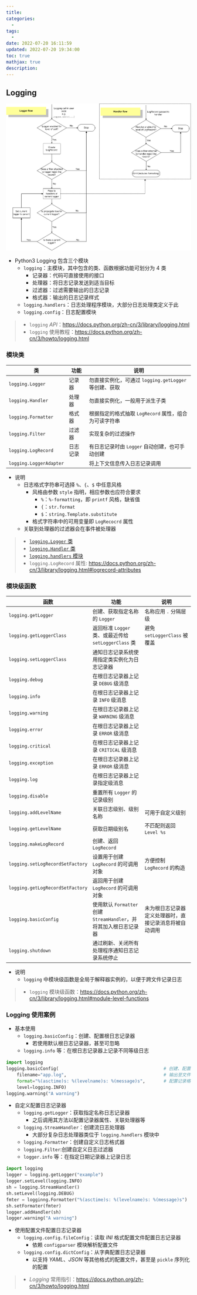 ```yaml
---
title: 
categories:
  - 
tags:
  - 
date: 2022-07-20 16:11:59
updated: 2022-07-20 19:34:00
toc: true
mathjax: true
description: 
---
```


##	Logging

![logging_flow](imgs/logging_flow.png)

-	Python3 Logging 包含三个模块
	-	`logging`：主模块，其中包含的类、函数根据功能可划分为 4 类
		-	记录器：代码可直接使用的接口
		-	处理器：将日志记录发送到适当目标
		-	过滤器：过滤需要输出的日志记录
		-	格式器：输出的日志记录样式
	-	`logging.handlers`：日志处理程序模块，大部分日志处理类定义于此
	-	`logging.config`：日志配置模块

> - `logging` *API*：<https://docs.python.org/zh-cn/3/library/logging.html>
> - `logging` 使用教程：<https://docs.python.org/zh-cn/3/howto/logging.html>

###	模块类

|类|功能|说明|
|-----|-----|-----|
|`logging.Logger`|记录器|勿直接实例化，可通过 `logging.getLogger` 等创建、获取|
|`logging.Handler`|处理器|勿直接实例化，一般用于派生子类|
|`logging.Formatter`|格式器|根据指定的格式抽取 `LogRecord` 属性，组合为可读字符串|
|`logging.Filter`|过滤器|实现复杂的过滤操作|
|`logging.LogRecord`|日志记录|有日志记录时由 `Logger` 自动创建，也可手动创建|
|`logging.LoggerAdapter`||将上下文信息传入日志记录调用|

-	说明
	-	日志格式字符串可选择 `%`、`{`、`$` 中任意风格
		-	风格由参数 `style` 指明，相应参数也应符合要求
			-	`%`：`%-formatting`，即 `printf` 风格，缺省值
			-	`{`：`str.format`
			-	`$`：`string.Template.substitute`
		-	格式字符串中的可用变量即 `LogRecocrd` 属性
	-	关联到处理器的过滤器会在事件被处理器

> - [`logging.Logger` 类](https://docs.python.org/zh-cn/3/library/logging.html#logging.Logger)
> - [`logging.Handler` 类](https://docs.python.org/zh-cn/3/library/logging.html#handler-objects)
> - [`logging.handlers` 模块](https://docs.python.org/zh-cn/3/library/logging.handlers.html)
> - `logging.LogRecord` 属性: <https://docs.python.org/zh-cn/3/library/logging.html#logrecord-attributes>

###	模块级函数

|函数|功能|说明|
|-----|-----|-----|
|`logging.getLogger`|创建、获取指定名称的 `Logger`|名称应用 `.` 分隔层级|
|`logging.getLoggerClass`|返回标准 `Logger` 类、或最近传给 `setLoggerClass` 类|避免 `setLoggerClass` 被覆盖|
|`logging.setLoggerClass`|通知日志记录系统使用指定类实例化为日志记录器| |
|`logging.debug`|在根日志记录器上记录 `DEBUG` 级消息| |
|`logging.info`|在根日志记录器上记录 `INFO` 级消息| |
|`logging.warning`|在根日志记录器上记录 `WARNING` 级消息| |
|`logging.error`|在根日志记录器上记录 `ERROR` 级消息| |
|`logging.critical`|在根日志记录器上记录 `CRITICAL` 级消息| |
|`logging.exception`|在根日志记录器上记录 `ERROR` 级消息| |
|`logging.log`|在根日志记录器上记录指定级消息| |
|`logging.disable`|重置所有 `Logger` 的记录级别| |
|`logging.addLevelName`|关联日志级别、级别名称|可用于自定义级别|
|`logging.getLevelName`|获取日期级别名|不匹配则返回 `Level %s`|
|`logging.makeLogRecord`|创建、返回 `LogRecord`| |
|`logging.setLogRecordSetFactory`|设置用于创建 `LogRecord` 的可调用对象|方便控制 `LogRecord` 的构造|
|`logging.getLogRecordSetFactory`|返回用于创建 `LogRecord` 的可调用对象| |
|`logging.basicConfig`|使用默认 `Formatter` 创建 `StreamHandler`，并将其加入根日志记录器|未为根日志记录器定义处理器时，直接记录消息将被自动调用|
|`logging.shutdown`|通过刷新、关闭所有处理程序通知日志记录系统停止| |

-	说明
	-	`logging` 中模块级函数是全局于解释器实例的，以便于跨文件记录日志

> - `logging` 模块级函数：<https://docs.python.org/zh-cn/3/library/logging.html#module-level-functions>

###	Logging 使用案例

-	基本使用
	-	`logging.basicConfig`：创建、配置根日志记录器
		-	若使用默认根日志记录器，甚至可忽略
	-	`logging.info` 等：在根日志记录器上记录不同等级日志

```python
import logging
logging.basicConfig(										# 创建、配置日志记录器
	filename="app.log",										# 输出至文件
	format="%(asctime)s: %(levelname)s: %(message)s",		# 配置记录格式
	level=logging.INFO)
logging.warning("A warning")
```

-	自定义配置日志记录器
	-	`logging.getLogger`：获取指定名称日志记录器
		-	之后调用其方法以配置记录器属性、关联处理器等
	-	`logging.StreamHandler`：创建流日志处理器
		-	大部分复杂日志处理器类位于 `logging.handlers` 模块中
	-	`logging.Formatter`：创建自定义日志格式器
	-	`logging.Filter`:创建自定义日志过滤器
	-	`logger.info` 等：在指定日期记录器上记录日志

```python
import logging
logger = logging.getLogger("example")										# 获取指定名称日志记录器
logger.setLevel(logging.INFO)
sh = logging.StreamHandler()												# 创建流日志处理器
sh.setLevel(logging.DEBUG)
fmter = logginng.Formatter("%(asctime)s: %(levelname)s: %(message)s")		# 配置记录格式
sh.setFormater(fmter)														# 日志处理器管理格式器
logger.addHandler(sh)														# 日期记录器添加处理器
logger.warning("A warning")
```

-	使用配置文件配置日志记录器
	-	`logging.config.fileConfig`：读取 *INI* 格式配置文件配置日志记录器
		-	依赖 `configparser` 模块解析配置文件
	-	`logging.config.dictConfig`：从字典配置日志记录器
		-	以支持 *YAML*、*JSON* 等其他格式的配置文件，甚至是 `pickle` 序列化的配置

> - *Logging* 常用指引：<https://docs.python.org/zh-cn/3/howto/logging.html>

